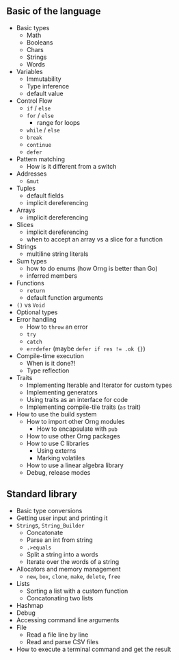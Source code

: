 ## Basic of the language
- Basic types
    - Math
    - Booleans
    - Chars
    - Strings
    - Words
- Variables
    - Immutability
    - Type inference
    - default value
- Control Flow
    - `if` / `else`
    - `for` / `else`
        - range for loops
    - `while` / `else`
    - `break`
    - `continue`
    - `defer`
- Pattern matching
    - How is it different from a switch
- Addresses
    - `&mut`
- Tuples
    - default fields
    - implicit dereferencing
- Arrays
    - implicit dereferencing
- Slices
    - implicit dereferencing
    - when to accept an array vs a slice for a function
- Strings
    - multiline string literals
- Sum types
    - how to do enums (how Orng is better than Go)
    - inferred members
- Functions
    - `return`
    - default function arguments
- `()` vs `Void`
- Optional types
- Error handling
    - How to `throw` an error
    - `try`
    - `catch`
    - `errdefer` (maybe `defer if res != .ok {}`)
- Compile-time execution
    - When is it done?!
    - Type reflection
- Traits
    - Implementing Iterable and Iterator for custom types
    - Implementing generators
    - Using traits as an interface for code
    - Implementing compile-tile traits (`as` trait)
- How to use the build system
    - How to import other Orng modules
        - How to encapsulate with `pub`
    - How to use other Orng packages
    - How to use C libraries
        - Using externs
        - Marking volatiles
    - How to use a linear algebra library
    - Debug, release modes

## Standard library
- Basic type conversions
- Getting user input and printing it
- `String`s, `String_Builder`
    - Concatonate
    - Parse an int from string
    - `.>equals`
    - Split a string into a words
    - Iterate over the words of a string
- Allocators and memory management
    - `new`, `box`, `clone`, `make`, `delete`, `free`
- Lists
    - Sorting a list with a custom function
    - Concatonating two lists
- Hashmap
- Debug
- Accessing command line arguments
- File
    - Read a file line by line
    - Read and parse CSV files
- How to execute a terminal command and get the result